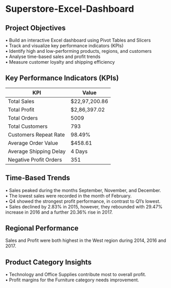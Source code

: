 # Superstore-Excel-Dashboard
## Project Objectives  
•	Build an interactive Excel dashboard using Pivot Tables and Slicers  
•	Track and visualize key performance indicators (KPIs)  
•	Identify high and low-performing products, regions, and customers  
•	Analyse time-based sales and profit trends  
•	Measure customer loyalty and shipping efficiency  
## Key Performance Indicators (KPIs)
|KPI	                   | Value          |
|------------------------|----------------|
|Total Sales             | $22,97,200.86  |
|Total Profit            | $2,86,397.02   |
|Total Orders	           | 5009           |
|Total Customers	       | 793            |
|Customers Repeat Rate	 | 98.49%         |
|Average Order Value	   | $458.61        |
|Average Shipping Delay  | 4 Days         |
|Negative Profit Orders  | 351            |
## Time-Based Trends
•	Sales peaked during the months September, November, and December.  
•	The lowest sales were recorded in the month of February.  
•	Q4 showed the strongest profit performance, in contrast to Q1’s lowest.   
•	Sales declined by 2.83% in 2015, however, they rebounded with 29.47% increase in 2016 and a further 20.36% rise in 2017.  


## Regional Performance
Sales and Profit were both highest in the West region during 2014, 2016 and 2017. 

## Product Category Insights
•	Technology and Office Supplies contribute most to overall profit.  
•	 Profit margins for the Furniture category needs improvement.


